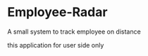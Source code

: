 # Employee-Radar
 A small system to track employee on distance
 
 this application for user side only
